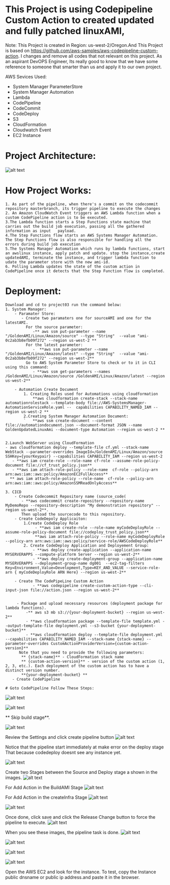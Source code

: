 # This Project is using Codepipeline Custom Action to created updated and fully patched linuxAMI,

Note: This Project is created in Region: us-west-2/Oregon.And
 This Project is based on  https://github.com/aws-samples/aws-codepipeline-custom-action. I changes and remove all codes that not relevant on this project. As an aspirant DevOPS Engineer, Its really good to know that we have some reference to someone that smarter than us and apply it to our own project.

AWS Sevices Used:
- System Manager ParameterStore
- System Manager Automation
- Lambda 
- CodePipeline
- CodeCommit
- CodeDeploy
- S3
- CloudFormation
- Cloudwatch Event
- EC2 Instance

# Project Architecture:

![alt text](https://github.com/robudexIT/awsdevopsproject/blob/main/sdlc%20automation/project03/images/project03.png?raw=true)

# How Project Works:
    1. As part of the pipeline, when there's a commit on the codecommit repository masterbranch, its trigger pipeline to execute the changes
    2. An Amazon CloudWatch Event triggers an AWS Lambda function when a custom CodePipeline action is to be executed.
    3.The Lambda function starts a Step Functions state machine that carries out the build job execution, passing all the gathered information as input   payload.
    4.The Step Functions flow starts an AWS Systems Manager Automation. The Step Functions flow is also responsible for handling all the errors during build job execution
    5.The Systems Manager Automation which runs by lambda functions, start an awslinux instance, apply patch and update. stop the instance,create updatedAMI, terminate the instance, and trigger lambda function to udate the parameter store with the new ami-id.
    6. Polling Lambda updates the state of the custom action in CodePipeline once it detects that the Step Function flow is completed.
   
# Deployment:
    Download and cd to project03 run the command below:
    1. System Manager:
        - Paramater Store:
           - Create two paramaters one for sourceAMI and one for the latestAMI.
             For the source parameter:
                -** aws ssm put-parameter --name "/GoldenAMI/Linux/Amazon/source" --type "String"  --value "ami-0c2ab3b8efb09f272" --region us-west-2 **
             For the latest parameter:
                -  **aws ssm put-parameter --name "/GoldenAMI/Linux/Amazon/latest" --type "String"  --value "ami-0c2ab3b8efb09f272" --region us-west-2**
             Go to AWS System Parameter Store to check or to it in CLI using this command:
                - **aws ssm get-parameters --names /GoldenAMI/Linux/Amazon/source /GoldenAMI/Linux/Amazon/latest --region us-west-2** 
                
        - Automation Create Document 
            1. Creating Roles used for Automations using cloudformation
                **aws cloudformation create-stack --stack-name automationrolestack --template-body file://AWS-SystemsManager-AutomationServiceRole.yaml --  capabilities CAPABILITY_NAMED_IAM --region us-west-2 **
            2.Creating System Manager Automation Document:
            `   **aws ssm create-document --content file://automationdocument.json --document-format JSON --name GoldenUpdatedLinuxAmi --document-type Automation --region us-west-2 **
            
        
    2.Launch WebServer using CloudFormation
    - aws cloudformation deploy --template-file cf.yml --stack-name WebStack --parameter-overrides ImageId=/GoldenAMI/Linux/Amazon/source SSHKey={yourKeypair} --capabilities CAPABILITY_IAM --region us-west-2 
       - **aws iam create-role --role-name cf-role --assume-role-policy-document file://cf_trust_policy.json** 
       - **aws iam attach-role-policy --role-name  cf-role --policy-arn arn:aws:iam::aws:policy/AmazonEC2FullAccess**
      ** aws iam attach-role-policy --role-name  cf-role --policy-arn arn:aws:iam::aws:policy/AmazonSSMReadOnlyAccess**
       
    3. CICD
        - Create Codecommit Repository name (source_code(
           - **aws codecommit create-repository --repository-name MyDemoRepo --repository-description "My demonstration repository" --region us-west-2**. 
           Then upload the sourcecode to this repository.
        - Create CodeDepoly Applicaiton:
            1.Create CodeDeploy Role
                 - **aws iam create-role --role-name myCodeDeployRole --assume-role-policy-document file://codeploy_trust_policy.json** 
                 **aws iam attach-role-policy --role-name myCodeDeployRole --policy-arn arn:aws:iam::aws:policy/service-role/AWSCodeDeployRole** 
            2. Create CodeDeploy Application and Deployement Group:
                - **aws deploy create-application --application-name MYSERVERAPPS --compute-platform Server --region us-west-2** 
                - **aws deploy create-deployment-group --application-name MYSERVERAPPS --deployment-group-name dg001  --ec2-tag-filters Key=Environment,Value=Development,Type=KEY_AND_VALUE --service-role-arn { myCodeDeployRole ARN Here} --region us-west-2**
        
        - Create The CodePipeLine Custom Action
                - **aws codepipeline create-custom-action-type --cli-input-json file://action.json --region us-west-2**
                 
         
         - Package and upload necessary resources (deployment package for lambda functions). 
             -** aws s3 mb s3://{your-deployment-bucket} --region us-west-2**
             - **aws cloudformation package --template-file template.yml --output-template-file deployment.yml --s3-bucket {your-deployment-bucket}**
             - **aws cloudformation deploy --template-file deployment.yml --capabilities CAPABILITY_NAMED_IAM --stack-name {stack-name} --parameter-overrides CustomActionProviderVersion={custom-action-version}**
          Note that you need to provide the following parameters:
           ** {stack-name}** - CloudFormation stack name
           ** {custom-action-version}** - version of the custom action (1, 2, 3, etc.). Each deployment of the custom action has to have a distinct version number.   
           **{your-deployment-bucket} ** 
       - Create CodePipeline
    
    # Goto CodePipeline Follow These Steps:
         
  ![alt text](https://github.com/robudexIT/awsdevopsproject/blob/main/sdlc%20automation/project03/images/pipe01.png?raw=true)
  
  ![alt text](https://github.com/robudexIT/awsdevopsproject/blob/main/sdlc%20automation/project03/images/pipe02.png?raw=true)
  
 ** Skip build stage**. 

  ![alt text](https://github.com/robudexIT/awsdevopsproject/blob/main/sdlc%20automation/project03/images/pipe03.png?raw=true)
  
  Review the Settings and click create pipeline button
  ![alt text](https://github.com/robudexIT/awsdevopsproject/blob/main/sdlc%20automation/project03/images/pipe12.png?raw=true)

  Notice that the pipeline start immediately at make error on the deploy stage
  That because codedeploy doesnt see any instance yet.

  ![alt text](https://github.com/robudexIT/awsdevopsproject/blob/main/sdlc%20automation/project03/images/pipe04.png?raw=true)

  Create two Stages between the Source and Deploy stage a shown in the images.
  ![alt text](https://github.com/robudexIT/awsdevopsproject/blob/main/sdlc%20automation/project03/images/pipe05.png?raw=true)

  For  Add Action in the BuildAMI Stage 
  ![alt text](https://github.com/robudexIT/awsdevopsproject/blob/main/sdlc%20automation/project03/images/pipe06.png?raw=true)
  
  For  Add Action in the createInfra Stage 
  ![alt text](https://github.com/robudexIT/awsdevopsproject/blob/main/sdlc%20automation/project03/images/pipe07.png?raw=true)
  
  ![alt text](https://github.com/robudexIT/awsdevopsproject/blob/main/sdlc%20automation/project03/images/pipe08.png?raw=true)

  Once done, click save and click the Release Change button to force the pipeline to execute.
  ![alt text](https://github.com/robudexIT/awsdevopsproject/blob/main/sdlc%20automation/project03/images/pipe10.png?raw=true)


  When you see these images, the pipeline task is done.
![alt text](https://github.com/robudexIT/awsdevopsproject/blob/main/sdlc%20automation/project03/images/sourcestage.png?raw=true)


![alt text](https://github.com/robudexIT/awsdevopsproject/blob/main/sdlc%20automation/project03/images/buildamistage.png?raw=true)

![alt text](https://github.com/robudexIT/awsdevopsproject/blob/main/sdlc%20automation/project03/images/createinfrastage.png?raw=true)


![alt text](https://github.com/robudexIT/awsdevopsproject/blob/main/sdlc%20automation/project03/images/deploystage.png?raw=true)


Open the AWS EC2 and look for the instance.
To test, copy the Instance public dnsname or public ip address.and paste it in the browser.

